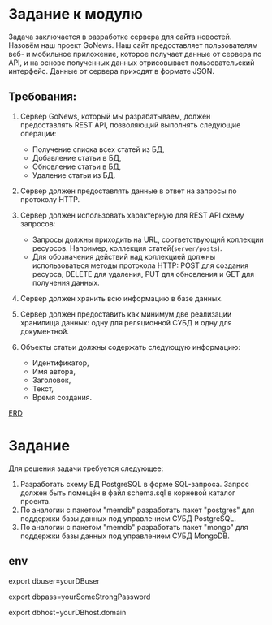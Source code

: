 # Задание к модулю

Задача заключается в разработке сервера для сайта новостей. Назовём наш проект GoNews. Наш сайт предоставляет пользователям веб- и мобильное приложение, которое получает данные от сервера по API, и на основе полученных данных отрисовывает пользовательский интерфейс. Данные от сервера приходят в формате JSON.

## Требования:

1. Сервер GoNews, который мы разрабатываем, должен предоставлять REST API, позволяющий выполнять следующие операции:
    - Получение списка всех статей из БД,
    - Добавление статьи в БД,
    - Обновление статьи в БД,
    - Удаление статьи из БД.

2. Сервер должен предоставлять данные в ответ на запросы по протоколу HTTP.
3. Сервер должен использовать характерную для REST API схему запросов:
    - Запросы должны приходить на URL, соответствующий коллекции ресурсов. Например, коллекция статей(`server/posts`).
    - Для обозначения действий над коллекцией должны использоваться методы протокола HTTP: POST для создания ресурса, DELETE для удаления, PUT для обновления и GET для получения данных.
4. Сервер должен хранить всю информацию в базе данных.
5. Сервер должен предоставить как минимум две реализации хранилища данных: одну для реляционной СУБД и одну для документной.
6. Объекты статьи должны содержать следующую информацию:
    - Идентификатор,
    - Имя автора,
    - Заголовок,
    - Текст,
    - Время создания. 

[ERD](./ERD.png)

# Задание

Для решения задачи требуется следующее:
1. Разработать схему БД PostgreSQL в форме SQL-запроса. Запрос должен быть помещён в файл schema.sql в корневой каталог проекта.
2. По аналогии с пакетом "memdb" разработать пакет "postgres" для поддержки базы данных под управлением СУБД PostgreSQL.
3. По аналогии с пакетом "memdb" разработать пакет "mongo" для поддержки базы данных под управлением СУБД MongoDB.


## env

export dbuser=yourDBuser

export dbpass=yourSomeStrongPassword

export dbhost=yourDBhost.domain